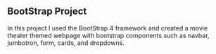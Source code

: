 ## BootStrap Project
In this project I used the BootStrap 4 framework and created a movie theater themed webpage with bootstrap components such as navbar, jumbotron, form, cards, and dropdowns.
